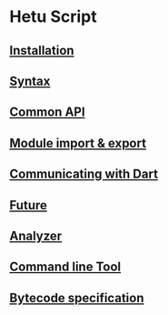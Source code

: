 # Hetu Script

## [Installation](installation/index.md)

## [Syntax](syntax/index.md)

## [Common API](common_api/index.md)

## [Module import & export](module/index.md)

## [Communicating with Dart](binding/index.md)

## [Future](future/index.md)

## [Analyzer](analyzer/index.md)

## [Command line Tool](command_line_tool/index.md)

## [Bytecode specification](bytecode_specification/index.md)

